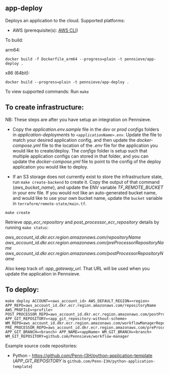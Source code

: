 ## app-deploy

Deploys an application to the cloud. Supported platforms:

- AWS (prerequisite(s): [AWS CLI](https://docs.aws.amazon.com/cli/latest/userguide/getting-started-install.html))

To build:

arm64:

`docker build -f Dockerfile_arm64 --progress=plain -t pennsieve/app-deploy .`

x86 (64bit):

`docker build --progress=plain -t pennsieve/app-deploy .`

To view supported commands: Run `make`

## To create infrastructure:

NB: These steps are after you have setup an integration on Pennsieve.

- Copy the *application.env.sample* file in the *dev* or *prod* *configs* folders in *application-deployments* to *`<applicationName>.env`*. Update the file to match your desired application config, and then update the *docker-compose.yml* file to the location of the *<applicationName>.env* file for the application you would like to create/deploy. The *configs* folder is setup such that multiple application configs can stored in that folder, and you can update the *docker-compose.yml* file to point to the config of the deploy application you would like to deploy.

- If an S3 storage does not currently exist to store the infrastructure state, run `make create-backend` to create it. Copy the output of that command (*aws_bucket_name*), and update the ENV variable *TF_REMOTE_BUCKET* in your env file. If you would not like an auto-generated bucket name, and would like to use your own bucket name, update the `bucket` variable in `terraform/remote-state/main.tf`.

`make create`

Retrieve *app_ecr_repository* and *post_processor_ecr_repository* details by running `make status`: 

*aws_account_id.dkr.ecr.region.amazonaws.com/repositoryName*
*aws_account_id.dkr.ecr.region.amazonaws.com/preProcessorRepositoryName*
*aws_account_id.dkr.ecr.region.amazonaws.com/postProcessorRepositoryName*

Also keep track of: *app_gateway_url*. That URL will be used when you update the application in Pennsieve.

## To deploy:

```
make deploy ACCOUNT=<aws_account_id> AWS_DEFAULT_REGION=<region> APP_REPO=aws_account_id.dkr.ecr.region.amazonaws.com/repositoryName AWS_PROFILE=<profile> POST_PROCESSOR_REPO=aws_account_id.dkr.ecr.region.amazonaws.com/postProcessorRepositoryName APP_GIT_REPOSITORY=<app_git_repository-without-scheme> WM_REPO=aws_account_id.dkr.ecr.region.amazonaws.com/workflowManagerRepositoryName PRE_PROCESSOR_REPO=aws_account_id.dkr.ecr.region.amazonaws.com/preProcessorRepositoryName APP_GIT_BRANCH=<branch> APP_NAME=<appName> WM_GIT_BRANCH=<branch> WM_GIT_REPOSITORY=github.com/Pennsieve/workflow-manager
```

Example source code repositories:

- Python - https://github.com/Penn-I3H/python-application-template (*APP_GIT_REPOSITORY* is `github.com/Penn-I3H/python-application-template`)